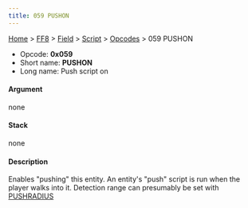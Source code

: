 ```yaml
---
title: 059 PUSHON
---
```


[Home](/ff7-flat-wiki/Main%20Page.md) > [FF8](/ff7-flat-wiki/FF8.md) > [Field](/ff7-flat-wiki/FF8/Field.md) > [Script](/ff7-flat-wiki/FF8/Field/Script.md) > [Opcodes](/ff7-flat-wiki/FF8/Field/Script/Opcodes.md) > 059 PUSHON

-   Opcode: **0x059**
-   Short name: **PUSHON**
-   Long name: Push script on

#### Argument

none

#### Stack

none

#### Description

Enables "pushing" this entity. An entity's "push" script is run when the
player walks into it. Detection range can presumably be set with
[PUSHRADIUS][]

  [PUSHRADIUS]: /ff7-flat-wiki/FF8/Field/Script/Opcodes/063%20PUSHRADIUS.md "wikilink"
